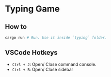 # Typing Game

## How to

```sh
cargo run # Run. Use it inside `typing` folder.
```

## VSCode Hotkeys

- `Ctrl + J`: Open/ Close command console.
- `Ctrl + B`: Open/ Close sidebar